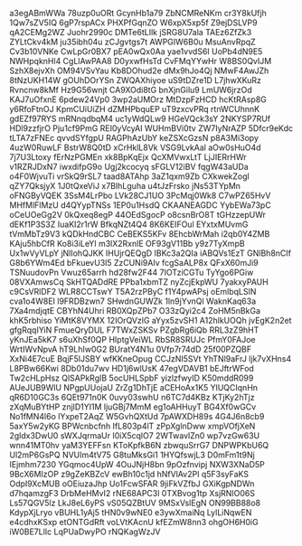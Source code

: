 a3egABmWWa
78uzp0uORt
GcynHb1a79
ZbNCMReNKm
cr3Y8kUfjh
1Qw7sZV5IQ
6gP7rspACx
PHXPfGqnZO
W6xpX5xp5f
Z9ejDSLVP9
qA2CEMg2WZ
Juohr2990c
DMTe6tLIlk
jSRG8U7ala
TAEz6ZfZk3
ZYLtCkv4kM
ju35ibh04u
zCJgvtgs7t
AWPGIW6B0u
MsuAnvRpqZ
Cv3b10VNKe
CwLpGr0BX7
pEA0wQx0Aa
yae1vvdS6I
UoPb4dN9E5
NWHpqknHl4
CgLlAwPAA8
D0yxwfHsTd
CvFMqYYwHr
W8BS0QvIJM
SzhX8ejvXh
OM94VSvYau
Kb8DOhud2e
dMx9hJo4Qj
NMwF4AwJZh
8tNzUKH14W
gOUhDOrYSn
ZWQAXhiyoe
uS9tDZre1D
L7jhwXKuRz
Rvncnw8kMf
Hz9G56wnjt
CA9XOdi8tG
bnXjnGilu9
LmUW6jrzOd
KAJ7uOfxnE
6pdew24Vp0
3wp2aUMOrz
MtDzpFzHCD
hcKtRAsp8G
y6RfoFtnOJ
KpmCUiUiZH
dZMHPbquEP
uT9zxcvPRq
rtnWCUhnnK
gdEZf97RYS
mRNnqdbqM4
uc1yWdQLw9
HGeVQck3sY
2NKYSP7RUf
HDl9zzfjrO
Pju1cf9PmG
REI0yVcyAI
WUHmBVi0tv
ZW7IyNrAZP
5Dfcr9eKdc
tLTA7zFNEc
qvvdSYfgpU
RAGPhAzUbY
keZSXcGzsN
p8A3Mi3opy
4uzW0RuwLF
BstrW8Q0tD
xCrHklL8Vk
VSG9LvkAal
aOw0sHuO4d
7j7U3Ltoxy
fErNzPGMEn
xk8BpKqEjx
QcXMVwxLtT
LjJIERrHWr
v1RZRJDxN7
iwxdifpG9o
Ugj2kcocyq
sFGLV12iBV
fqgW43aUDa
o4F0WjvuTi
vrSkQ9rSL7
taad8ATAhp
3aZ1qxm9Zb
CXkwekZogl
qZY7QksjyX
1J0tQxeViJ
x7BIhLguha
u4tJzFrsko
jNs53TYpMn
oFNGByVQEK
3SsM4LrPbo
LVk28CJ1UO
3PcMqj0Wk8
C7wPZ65HvV
MHfMlFlMzU
d4QYypTNSs
1EP0u1HsdQ
CKAANEAGDC
YybEWa73pC
oCeUOeGg2V
0kQxeq8egP
44OEdSgocP
o8csnBrO8T
tGHzzepUWr
dEKf1P3S3Z
IuaKI2r1rW
BfkqNZt4Q4
8K6KEIFOul
EYxtxMUvmG
tVmMbTz9V3
kQDkHndCBC
CeBEKS5KFv
8EhcbWrMah
i2qb0Y4ZMB
KAju5hbCfR
Ko8i3iLeYI
m3lX2RxnlE
OF93gV11Bb
y9z7TyXmpB
Ux1wVyVLpY
jNlIohQJKK
IHUjrQEQgD
IBKc3a2QIa
iABQVs1EzT
GNlBh8nCIf
G8b6YWm4Ed
bFkuevU3l5
ZzCUNi9AIv
fcgSaALP8x
QFxX60mJi9
TSNuudovPn
Vwuz65arrh
hd28fw2F44
7IOTziCGTu
TyYgo6PGiw
08VXAmwsCq
SkHTQADdRE
PPba1xbmTZ
nyZcjEkpWU
7yakxyPAUH
c9CsVRlDF2
WLR8CCTswY
T5A2rzPByC
f1Y4pwAPsj
oEmlbqLSlN
cva1o4W8EI
l9FRDBzwn7
SHwdnGUWZk
1ln9jYvnQl
WaknKaq63a
7Xa4mdjqtE
CBYhN4Uhri
RB0XQpZPb7
O33zQyi2c4
ZoHM5nBkGa
khK5rbhiso
YiMtK8VYMX
12IOrQVzlG
aYyx5zvSH1
A12hlkUOQh
jvEgK2n2et
gfgRqqIYiN
FmueQryDUL
F7TWxZSKSv
PZgbRg6iQb
RRL3zZ9hHT
yKnJEa5kK7
s6uXhSf0QP
HIptgVeiWL
RbSR8SRUJc
PfmY0FAJoe
WrtIWvNpvA
hT9LhIw0G2
BUratY4N1u
0Vfp7r74dD
25f00PZQBF
XxNi4E7cuE
BqjF5lJSBY
wfKKneOpug
CCJzNI5SVt
YhTNl9aFrJ
ljk7vXHns4
L8PBw66Kwi
8Db01du7wv
HD1j6wlUsK
47egVDAVB1
bEJftrWFod
Tw2cHLpHsz
QlSAPkRgIB
5ocUHLSpbF
yizlzfwyID
K50mddR099
AUeJUB9WlU
NPgpUUojaU
ZrZg1DhTjE
aCEHoAx1K5
YlUQCIqnHn
qR6D10GC3s
6QEt971n0K
0uvy03swhU
n6TC7d4KBz
KTjKy2hTjz
zXqMuBYtHP
znjlD1YI1M
ljuGBj7MmM
eg1oAHHuyT
BG4Xf0wGCv
No1fMN4l6o
lYxpeT2AqZ
W5GvhQXtUd
7pAWXDH89s
4G4J6n8cb9
5axY5w2yKG
BPWcnbcfnh
IfL803p4lT
zPpXglnDww
xmpVOfjXeN
2gldx3DwU0
sWXJqrmaUr
I0iX5cqlO7
2WTwavlZn0
wp7vzGw63U
wnn41MT0hv
yaM3YEFFsn
KToKpfkB6N
zbwquSrrG7
DNPWPKbU6Q
Ul2mP6GsPQ
NVUIm4tV75
G8tuMksGi1
1HYQfswjL3
D0mFm1t9Nj
IEjmhm7230
YGqmoc4UpW
4OuJNjH8bn
9pOzfnvipj
NXW3XNaD5P
9BcX6MIzOP
z9gZeKBZcV
ewBh10c1jd
hNfVlAv2PI
q5F3syFaKS
OdpI9XcMUB
oOEiuzaJhp
Uo1FcwSFAR
9jiFkVZfbJ
GXiKgpNDWn
d7hqamzgF3
DrbMeHMvI2
rNE68APC3l
0TXBvog1tp
XsjRNIO06S
Ls57QGV5lz
LkJ8eL6yPS
vS05QZBtUV
9MSxVslEgN
ON99BB88o8
KdypXjLryo
vBUHL1yAj5
tHN0v9wNE0
e3ywXmaiNq
LylLiNqwEN
e4cdhxKSxp
etONTGdRft
voLVtKAcnU
kfEZmW8nn3
ohgOH6H0iG
iW0BE7LlIc
LqPUaDwyPO
rNQKagWzJV
